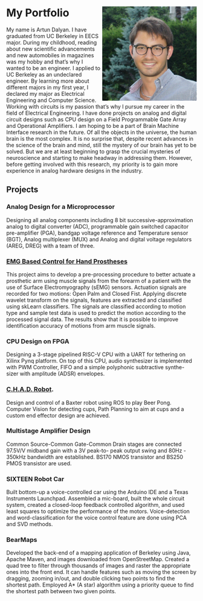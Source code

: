 

# My Portfolio                                                        <img align = "right" src= "Bio-Photo.jpeg" width = "250" height= "250">

My name is Artun Dalyan. I have graduated from UC Berkeley in EECS major. During my childhood, reading about new scientific advancements and new automobiles in magazines was my hobby and that’s why I wanted to be an engineer. I applied to UC Berkeley as an undeclared engineer. By learning more about different majors in my first year, I declared my major as Electrical Engineering and Computer Science. Working with circuits is my passion that’s why I pursue my career in the field of Electrical Engineering. I have done projects on analog and digital circuit designs such as CPU design on a Field Programmable Gate Array and Operational Amplifiers. I am hoping to be a part of Brain Machine Interface research in the future. Of all the objects in the universe, the human brain is the most complex. It is no surprise that, despite recent advances in the science of the brain and mind, still the mystery of our brain has yet to be solved. But we are at least beginning to grasp the crucial mysteries of neuroscience and starting to make headway in addressing them. However, before getting involved with this research, my priority is to gain more experience in analog hardware designs in the industry.




## Projects

### Analog Design for a Microprocessor
Designing all analog components including 8 bit successive-approximation analog to digital converter (ADC), programmable gain switched capacitor pre-amplifier (PGA), bandgap voltage reference and Temperature sensor (BGT), Analog multiplexer (MUX) and Analog and digital voltage regulators (AREG, DREG) with a team of three.

### [EMG Based Control for Hand Prostheses](https://minabeshay.github.io/sEMGProjectWebsite)
This project aims to develop a pre-processing procedure to better actuate a prosthetic arm using muscle signals from the forearm of a patient with the use of Surface Electromyography (sEMG) sensors. Actuation signals are recorded for two motions: Open Palm and Closed Fist. Applying discrete wavelet transform on the signals, features are extracted and classified using skLearn classifiers. The signals are classified according to motion type and sample test data is used to predict the motion according to the processed signal data. The results show that it is possible to improve identification accuracy of motions from arm muscle signals.

### CPU Design on FPGA
Designing a 3-stage pipelined RISC-V CPU with a UART for tethering on Xilinx Pynq platform. On top of this CPU, audio synthesizer is implemented with PWM Controller, FIFO and a simple polyphonic subtractive synthe- sizer with amplitude (ADSR) envelopes.

### [C.H.A.D. Robot](https://chad-bot.github.io/Beer-Pong).
Design and control of a Baxter robot using ROS to play Beer Pong.
Computer Vision for detecting cups, Path Planning to aim at cups and a custom end effector design are achieved.

### Multistage Amplifier Design
Common Source-Common Gate-Common Drain stages are connected 97.5V/V midband gain with a 3V peak-to- peak output swing and 80Hz - 350kHz bandwidth are established. BS170 NMOS transistor and BS250 PMOS transistor are used.

### SIXTEEN Robot Car
Built bottom-up a voice-controlled car using the Arduino IDE and a Texas Instruments Launchpad.
Assembled a mic-board, built the whole circuit system, created a closed-loop feedback controlled algorithm, and
used least squares to optimize the performance of the motors.
Voice-detection and word-classification for the voice control feature are done using PCA and SVD methods.

### BearMaps
Developed the back-end of a mapping application of Berkeley using Java, Apache Maven, and images downloaded from OpenStreetMap.
Created a quad tree to filter through thousands of images and raster the appropriate ones into the front end. It can handle features such as moving the screen by dragging, zooming in/out, and double clicking two points to find the shortest path.
Employed A* (A star) algorithm using a priority queue to find the shortest path between two given points.

